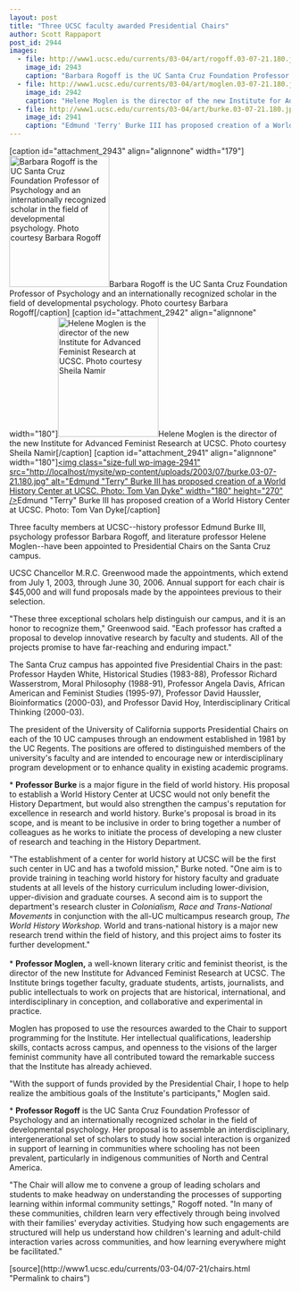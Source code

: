 ```yaml
---
layout: post
title: "Three UCSC faculty awarded Presidential Chairs"
author: Scott Rappaport
post_id: 2944
images:
  - file: http://www1.ucsc.edu/currents/03-04/art/rogoff.03-07-21.180.jpg
    image_id: 2943
    caption: "Barbara Rogoff is the UC Santa Cruz Foundation Professor of Psychology and an internationally recognized scholar in the field of developmental psychology. Photo courtesy Barbara Rogoff"
  - file: http://www1.ucsc.edu/currents/03-04/art/moglen.03-07-21.180.jpg
    image_id: 2942
    caption: "Helene Moglen is the director of the new Institute for Advanced Feminist Research at UCSC. Photo courtesy Sheila Namir"
  - file: http://www1.ucsc.edu/currents/03-04/art/burke.03-07-21.180.jpg
    image_id: 2941
    caption: "Edmund 'Terry' Burke III has proposed creation of a World History Center at UCSC. Photo: Tom Van Dyke"
---
```


[caption id="attachment_2943" align="alignnone" width="179"]<a href="http://localhost/mysite/wp-content/uploads/2003/07/rogoff.03-07-21.180.jpg"><img class="size-full wp-image-2943" src="http://localhost/mysite/wp-content/uploads/2003/07/rogoff.03-07-21.180.jpg" alt="Barbara Rogoff is the UC Santa Cruz Foundation Professor of Psychology and an internationally recognized scholar in the field of developmental psychology. Photo courtesy Barbara Rogoff" width="179" height="235" /></a>Barbara Rogoff is the UC Santa Cruz Foundation Professor of Psychology and an internationally recognized scholar in the field of developmental psychology. Photo courtesy Barbara Rogoff[/caption]
[caption id="attachment_2942" align="alignnone" width="180"]<a href="http://localhost/mysite/wp-content/uploads/2003/07/moglen.03-07-21.180.jpg"><img class="size-full wp-image-2942" src="http://localhost/mysite/wp-content/uploads/2003/07/moglen.03-07-21.180.jpg" alt="Helene Moglen is the director of the new Institute for Advanced Feminist Research at UCSC. Photo courtesy Sheila Namir" width="180" height="214" /></a>Helene Moglen is the director of the new Institute for Advanced Feminist Research at UCSC. Photo courtesy Sheila Namir[/caption]
[caption id="attachment_2941" align="alignnone" width="180"]<a href="http://localhost/mysite/wp-content/uploads/2003/07/burke.03-07-21.180.jpg"><img class="size-full wp-image-2941" src="http://localhost/mysite/wp-content/uploads/2003/07/burke.03-07-21.180.jpg" alt="Edmund "Terry" Burke III has proposed creation of a World History Center at UCSC. Photo: Tom Van Dyke" width="180" height="270" /></a>Edmund "Terry" Burke III has proposed creation of a World History Center at UCSC. Photo: Tom Van Dyke[/caption]
<p>
  Three faculty members at UCSC--history professor Edmund Burke III, psychology professor Barbara Rogoff, and literature professor Helene Moglen--have been appointed to Presidential Chairs on the Santa Cruz campus.<br>
</p>
<p>
  UCSC Chancellor M.R.C. Greenwood made the appointments, which extend from July 1, 2003, through June 30, 2006. Annual support for each chair is $45,000 and will fund proposals made by the appointees previous to their selection.<br>
</p>
<p>
  "These three exceptional scholars help distinguish our campus, and it is an honor to recognize them," Greenwood said. "Each professor has crafted a proposal to develop innovative research by faculty and students. All of the projects promise to have far-reaching and enduring impact."<br>
</p>
<p>
  The Santa Cruz campus has appointed five Presidential Chairs in the past: Professor Hayden White, Historical Studies (1983-88), Professor Richard Wasserstrom, Moral Philosophy (1988-91), Professor Angela Davis, African American and Feminist Studies (1995-97), Professor David Haussler, Bioinformatics (2000-03), and Professor David Hoy, Interdisciplinary Critical Thinking (2000-03).<br>
</p>
<p>
  The president of the University of California supports Presidential Chairs on each of the 10 UC campuses through an endowment established in 1981 by the UC Regents. The positions are offered to distinguished members of the university's faculty and are intended to encourage new or interdisciplinary program development or to enhance quality in existing academic programs.<br>
</p>
<p>
  * <b>Professor Burke</b> is a major figure in the field of world history. His proposal to establish a World History Center at UCSC would not only benefit the History Department, but would also strengthen the campus's reputation for excellence in research and world history. Burke's proposal is broad in its scope, and is meant to be inclusive in order to bring together a number of colleagues as he works to initiate the process of developing a new cluster of research and teaching in the History Department.
</p>
<p>
  "The establishment of a center for world history at UCSC will be the first such center in UC and has a twofold mission," Burke noted. "One aim is to provide training in teaching world history for history faculty and graduate students at all levels of the history curriculum including lower-division, upper-division and graduate courses. A second aim is to support the department's research cluster in <i>Colonialism, Race and Trans-National Movements</i> in conjunction with the all-UC multicampus research group, <i>The World History Workshop.</i> World and trans-national history is a major new research trend within the field of history, and this project aims to foster its further development."<br>
  <br>
  * <b>Professor Moglen,</b> a well-known literary critic and feminist theorist, is the director of the new Institute for Advanced Feminist Research at UCSC. The Institute brings together faculty, graduate students, artists, journalists, and public intellectuals to work on projects that are historical, international, and interdisciplinary in conception, and collaborative and experimental in practice.
</p>
<p>
  Moglen has proposed to use the resources awarded to the Chair to support programming for the Institute. Her intellectual qualifications, leadership skills, contacts across campus, and openness to the visions of the larger feminist community have all contributed toward the remarkable success that the Institute has already achieved.
</p>
<p>
  "With the support of funds provided by the Presidential Chair, I hope to help realize the ambitious goals of the Institute's participants," Moglen said.<br>
</p>
<p>
  * <b>Professor Rogoff</b> is the UC Santa Cruz Foundation Professor of Psychology and an internationally recognized scholar in the field of developmental psychology. Her proposal is to assemble an interdisciplinary, intergenerational set of scholars to study how social interaction is organized in support of learning in communities where schooling has not been prevalent, particularly in indigenous communities of North and Central America.
</p>
<p>
  "The Chair will allow me to convene a group of leading scholars and students to make headway on understanding the processes of supporting learning within informal community settings," Rogoff noted. "In many of these communities, children learn very effectively through being involved with their families' everyday activities. Studying how such engagements are structured will help us understand how children's learning and adult-child interaction varies across communities, and how learning everywhere might be facilitated."<i><br></i>
</p>
[source](http://www1.ucsc.edu/currents/03-04/07-21/chairs.html "Permalink to chairs")
